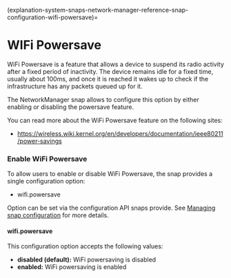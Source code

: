 (explanation-system-snaps-network-manager-reference-snap-configuration-wifi-powersave)=
# WIFi Powersave


WiFi Powersave is a feature that allows a device to suspend its radio activity after a fixed period of inactivity. The device remains idle for a fixed time, usually about 100ms, and once it is reached it wakes up to check if the infrastructure has any packets queued up for it.

The NetworkManager snap allows to configure this option by either enabling or disabling the powersave feature.

You can read more about the WiFi Powersave feature on the following sites:

* https://wireless.wiki.kernel.org/en/developers/documentation/ieee80211/power-savings

### Enable WiFi Powersave

To allow users to enable or disable WiFi Powersave, the snap provides a single configuration option:

* wifi.powersave

Option can be set via the configuration API snaps provide. See [Managing snap configuration](https://snapcraft.io/docs/configuration-in-snaps) for more details.

#### wifi.powersave

This configuration option accepts the following values:

* **disabled (default):**  WiFi powersaving is disabled
* **enabled:**  WiFi powersaving is enabled

